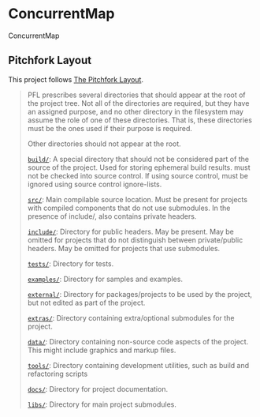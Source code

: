 # ConcurrentMap

ConcurrentMap

## Pitchfork Layout

This project follows [The Pitchfork Layout](https://api.csswg.org/bikeshed/?force=1&url=https://raw.githubusercontent.com/vector-of-bool/pitchfork/develop/data/spec.bs).

>PFL prescribes several directories that should appear at the root of the project tree. Not all of the directories are required, but they have an assigned purpose, and no other directory in the filesystem may assume the role of one of these directories. That is, these directories must be the ones used if their purpose is required.
>
>Other directories should not appear at the root.
>
>[`build/`](build/README.md): A special directory that should not be considered part of the source of the project. Used for storing ephemeral build results. must not be checked into source control. If using source control, must be ignored using source control ignore-lists.
>
>[`src/`](src/README.md): Main compilable source location. Must be present for projects with compiled components that do not use submodules. In the presence of include/, also contains private headers.
>
>[`include/`](include/README.md): Directory for public headers. May be present. May be omitted for projects that do not distinguish between private/public headers. May be omitted for projects that use submodules.
>
>[`tests/`](tests/README.md): Directory for tests.
>
>[`examples/`](examples/README.md): Directory for samples and examples.
>
>[`external/`](external/README.md): Directory for packages/projects to be used by the project, but not edited as part of the project.
>
>[`extras/`](extras/README.md): Directory containing extra/optional submodules for the project.
>
>[`data/`](data/README.md): Directory containing non-source code aspects of the project. This might include graphics and markup files.
>
>[`tools/`](tools/README.md): Directory containing development utilities, such as build and refactoring scripts
>
>[`docs/`](docs/README.md): Directory for project documentation.
>
>[`libs/`](libs/README.md): Directory for main project submodules.
